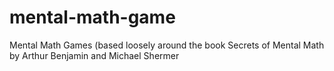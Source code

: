 # mental-math-game
Mental Math Games (based loosely around the book Secrets of Mental Math by Arthur Benjamin and Michael Shermer

